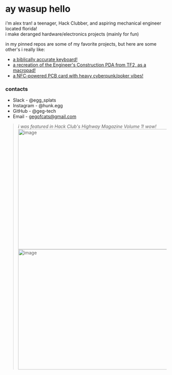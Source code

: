 # ay wasup hello

i'm alex tran! a teenager, Hack Clubber, and aspiring mechanical engineer located florida! <br/>
i make deranged hardware/electronics projects (mainly for fun) <br/>

in my pinned repos are some of my favorite projects, but here are some other's i really like:
* [a biblically accurate keyboard!](https://github.com/geg-tech/biblicallyaccuratekeyboard)
* [a recreation of the Engineer's Construction PDA from TF2, as a macropad!](https://github.com/geg-tech/engipad)
* [a NFC-powered PCB card with heavy cyberpunk/poker vibes!](https://github.com/geg-tech/cheapsuit)

### contacts
* Slack - @egg_splats
* Instagram - @hunk.egg
* GitHub - @geg-tech
* Email - gegofcats@gmail.com

> *i was featured in Hack Club's Highway Magazine Volume 1! wow!* <br/>
> <img width="500" height="375" alt="image" src="https://github.com/user-attachments/assets/0ec8c4f1-d648-4889-b37c-0d29bef71a8d" /> <img width="500" height="375" alt="image" src="https://github.com/user-attachments/assets/43481da0-df99-4e06-89b0-c9b6137e5bf6" />

<!--
**geg-tech/geg-tech** is a ✨ _special_ ✨ repository because its `README.md` (this file) appears on your GitHub profile.

Here are some ideas to get you started:

- 🔭 I’m currently working on ...
- 🌱 I’m currently learning ...
- 👯 I’m looking to collaborate on ...
- 🤔 I’m looking for help with ...
- 💬 Ask me about ...
- 📫 How to reach me: ...
- 😄 Pronouns: ...
- ⚡ Fun fact: ...
-->
